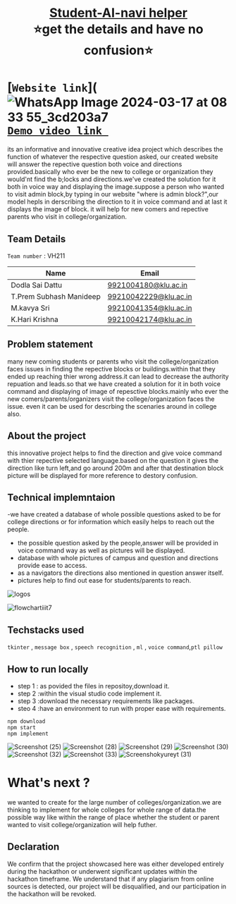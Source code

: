 <h1 align="center" style="border-bottom: none">
    <b>
        <a href="https://www.google.com"> Student-AI-navi helper </a><br>
    </b>
    ⭐️get the details and have no confusion⭐️ <br>
</h1>

# [`Website link`](![WhatsApp Image 2024-03-17 at 08 33 55_3cd203a7](https://github.com/Saidattu972/student-AI-navi-helper/assets/163526441/4ee13598-bfae-43a5-902a-07160ae58748) [`Demo video link `](https://youtu.be/9EMabDPEYQo?si=MXkWj5EZAjLQpZfQ)
its an informative and innovative creative idea project which describes the function of whatever the respective question asked, our created website will answer the repective question both voice and directions provided.basically who ever be the new to college or organization they would'nt find the b;locks and directions.we've created the solution for it both in voice way and displaying the image.suppose a person who wanted to visit admin block,by typing in our website "where is admin block?",our model hepls in derscribing the direction to it in voice command and at last it displays the image of block. it will help for new comers and repective parents who visit in college/organization. 
## Team Details
`Team number` : VH211

| Name    | Email           |
|---------|-----------------|
|Dodla Sai Dattu| 9921004180@klu.ac.in |
|T.Prem Subhash Manideep| 99210042229@klu.ac.in |
|M.kavya Sri| 99210041354@klu.ac.in|
|K.Hari Krishna| 99210042174@klu.ac.in|

## Problem statement 
many new coming students or parents who visit the college/organization faces issues in finding the repective blocks or buildings.within that they ended up reaching thier wrong address.it can lead to decrease the authority repuation and leads.so that we have created a solution for it in both voice command and displaying of image of repesctive blocks.mainly who ever the new comers/parents/organizers visit the college/organization faces the issue. even it can be used for descrbing the scenaries around in college also.
## About the project
this innovative project helps to find the direction and give voice command with thier repective selected language.based on the question it gives the direction like turn left,and go around 200m and after that destination block picture will be displayed for more reference to destory confusion.

## Technical implemntaion 
-we have created a database of whole possible questions asked to be for college directions or for information which easily helps to reach out the people.
- the possible question asked by the people,answer will be provided in voice command way as well as pictures will be displayed. 
- database with whole pictures of campus and question and directions provide ease to access.
- as a navigators the directions also mentioned in question answer itself.
- pictures help to find out ease for students/parents to reach.

![logos](https://github.com/Saidattu972/student-AI-navi-helper/assets/163526441/c84d321c-c38d-4cb9-b5ba-883892755bd2)


![flowchartiiit7](https://github.com/Saidattu972/student-AI-navi-helper/assets/163526441/785e8c45-fc17-4cd5-a006-573502e4aa9e)


## Techstacks used 
`tkinter` , `message box` , `speech recognition` , `ml` , `voice command`,`ptl pillow`

## How to run locally 
- step 1 : as povided the files in repositoy,download it.
- step 2 :within the visual studio code implement it.
- step 3 :download the necessary requirements like packages.
- steo 4 :have an environment to run with proper ease with requirements.
```
npm download
npm start
npm implement
```
![Screenshot (25)](https://github.com/Saidattu972/student-AI-navi-helper/assets/163526441/419b4647-5cdc-4e82-9712-fbfe2999a14f)
![Screenshot (28)](https://github.com/Saidattu972/student-AI-navi-helper/assets/163526441/64e2434f-f9e1-4a30-a993-488c7d851a74)
![Screenshot (29)](https://github.com/Saidattu972/student-AI-navi-helper/assets/163526441/1069067e-f3ad-4b7d-9340-05078cdd7f30)
![Screenshot (30)](https://github.com/Saidattu972/student-AI-navi-helper/assets/163526441/76f9b3e2-e2f9-4674-b4f2-1261c9b13daf)
![Screenshot (32)](https://github.com/Saidattu972/student-AI-navi-helper/assets/163526441/07823409-433e-4dec-a1c7-8ca49c534658)
![Screenshot (33)](https://github.com/Saidattu972/student-AI-navi-helper/assets/163526441/c8ac28de-a715-456d-915d-ac3719c11dad)
![Screenshokyureyt (31)](https://github.com/Saidattu972/student-AI-navi-helper/assets/163526441/06d94c5e-c109-45f9-b1c5-d5d032407109)

# What's next ?
we wanted to create for the large number of colleges/organization.we are thinking to implement for whole colleges for whole range of data.the possible way like within the range of place whether the student or parent wanted to visit college/organization will help futher.

## Declaration
We confirm that the project showcased here was either developed entirely during the hackathon or underwent significant updates within the hackathon timeframe. We understand that if any plagiarism from online sources is detected, our project will be disqualified, and our participation in the hackathon will be revoked.
